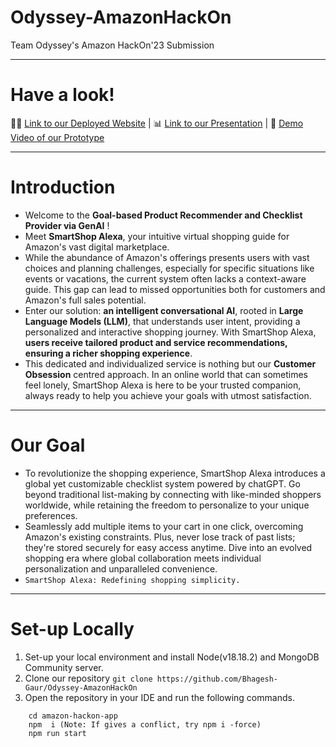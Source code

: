 # Odyssey-AmazonHackOn
Team Odyssey's Amazon HackOn'23 Submission
***
# Have a look!
👨‍💻 [Link to our Deployed Website](http://my-aws-bucket-odyssey.s3-website.ap-south-1.amazonaws.com/) | 📊 [Link to our Presentation](https://drive.google.com/file/d/1jUtZHEMSu2dRhEsAB5QbhNaMXW_PKSC1/view?usp=sharing) | 🎥 [Demo Video of our Prototype](https://www.youtube.com/watch?v=NCVNktowyQI)
***
# Introduction
* Welcome to the **Goal-based Product Recommender and Checklist Provider via GenAI** ! 
* Meet **SmartShop Alexa**, your intuitive virtual shopping guide for Amazon's vast digital marketplace. 
* While the abundance of Amazon's offerings presents users with vast choices and planning challenges, especially for specific situations like events or vacations, the current system often lacks a context-aware guide. This gap can lead to missed opportunities both for customers and Amazon's full sales potential. 
* Enter our solution: **an intelligent conversational AI**, rooted in **Large Language Models (LLM)**, that understands user intent, providing a personalized and interactive shopping journey. With SmartShop Alexa, **users receive tailored product and service recommendations, ensuring a richer shopping experience**. 
* This dedicated and individualized service is nothing but our **Customer Obsession** centred approach. In an online world that can sometimes feel lonely, SmartShop Alexa is here to be your trusted companion, always ready to help you achieve your goals with utmost satisfaction.
***
# Our Goal
* To revolutionize the shopping experience, SmartShop Alexa introduces a global yet customizable checklist system powered by chatGPT. Go beyond traditional list-making by connecting with like-minded shoppers worldwide, while retaining the freedom to personalize to your unique preferences.
* Seamlessly add multiple items to your cart in one click, overcoming Amazon's existing constraints. Plus, never lose track of past lists; they're stored securely for easy access anytime. Dive into an evolved shopping era where global collaboration meets individual personalization and unparalleled convenience.
* ```SmartShop Alexa: Redefining shopping simplicity.```
***
# Set-up Locally
1. Set-up your local environment and install Node(v18.18.2) and MongoDB Community server. 
3. Clone our repository
`git clone https://github.com/Bhagesh-Gaur/Odyssey-AmazonHackOn`
4. Open the repository in your IDE and run the following commands.
```
    cd amazon-hackon-app
    npm  i (Note: If gives a conflict, try npm i -force)
    npm run start 
```
